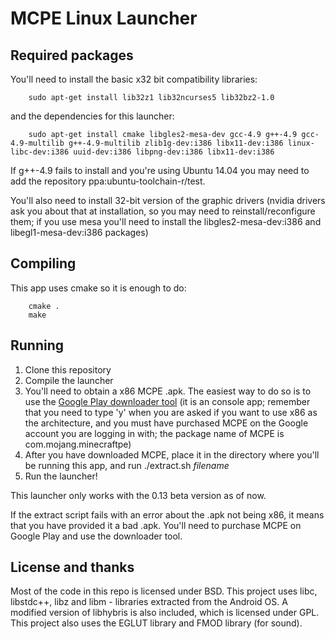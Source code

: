 MCPE Linux Launcher
===================

## Required packages
You'll need to install the basic x32 bit compatibility libraries:

```
    sudo apt-get install lib32z1 lib32ncurses5 lib32bz2-1.0
```

and the dependencies for this launcher:

```
    sudo apt-get install cmake libgles2-mesa-dev gcc-4.9 g++-4.9 gcc-4.9-multilib g++-4.9-multilib zlib1g-dev:i386 libx11-dev:i386 linux-libc-dev:i386 uuid-dev:i386 libpng-dev:i386 libx11-dev:i386 
```

If g++-4.9 fails to install and you're using Ubuntu 14.04 you may need to add the repository ppa:ubuntu-toolchain-r/test.

You'll also need to install 32-bit version of the graphic drivers (nvidia drivers ask you about that at installation, so
you may need to reinstall/reconfigure them; if you use mesa you'll need to install the libgles2-mesa-dev:i386 and
libegl1-mesa-dev:i386 packages)

## Compiling
This app uses cmake so it is enough to do:

```
    cmake .
    make
```

## Running
1. Clone this repository
2. Compile the launcher
3. You'll need to obtain a x86 MCPE .apk. The easiest way to do so is to use the
[Google Play downloader tool](https://github.com/MCMrARM/google_play_downloader) (it is an console app; remember that
you need to type 'y' when you are asked if you want to use x86 as the architecture, and you must have purchased MCPE
on the Google account you are logging in with; the package name of MCPE is com.mojang.minecraftpe)
4. After you have downloaded MCPE, place it in the directory where you'll be running this app, and run ./extract.sh _filename_
5. Run the launcher!

This launcher only works with the 0.13 beta version as of now.

If the extract script fails with an error about the .apk not being x86, it means that you have provided it a bad .apk.
You'll need to purchase MCPE on Google Play and use the downloader tool.

## License and thanks
Most of the code in this repo is licensed under BSD. This project uses libc, libstdc++, libz and libm - libraries
extracted from the Android OS. A modified version of libhybris is also included, which is licensed under GPL. This project
also uses the EGLUT library and FMOD library (for sound).